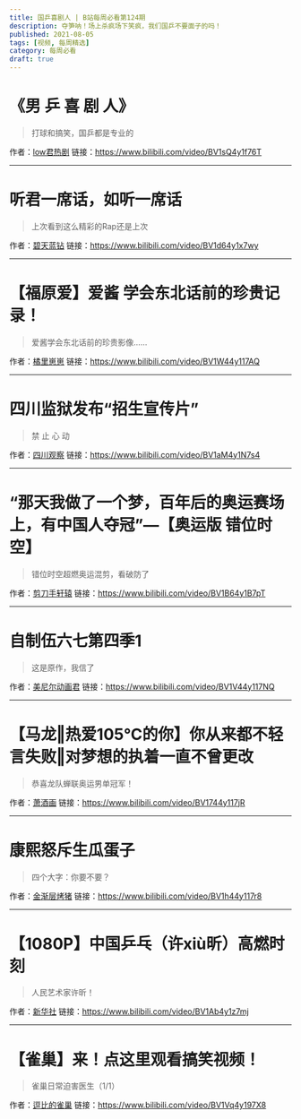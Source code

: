 ```yaml
---
title: 国乒喜剧人 | B站每周必看第124期
description: 夺笋呐！场上杀疯场下笑疯，我们国乒不要面子的吗！
published: 2021-08-05
tags: [视频, 每周精选]
category: 每周必看
draft: true
---
```


# 《男 乒 喜 剧 人》
> 打球和搞笑，国乒都是专业的

作者：[low君热剧](https://space.bilibili.com/34189415)
链接：https://www.bilibili.com/video/BV1sQ4y1f76T

---

# 听君一席话，如听一席话
> 上次看到这么精彩的Rap还是上次

作者：[碧天蓝钻](https://space.bilibili.com/7275647)
链接：https://www.bilibili.com/video/BV1d64y1x7wy

---

# 【福原爱】爱酱 学会东北话前的珍贵记录！
> 爱酱学会东北话前的珍贵影像……

作者：[橘里崽崽](https://space.bilibili.com/474976866)
链接：https://www.bilibili.com/video/BV1W44y117AQ

---

# 四川监狱发布“招生宣传片”
> 禁 止 心 动

作者：[四川观察](https://space.bilibili.com/487614876)
链接：https://www.bilibili.com/video/BV1aM4y1N7s4

---

# “那天我做了一个梦，百年后的奥运赛场上，有中国人夺冠”—【奥运版 错位时空】
> 错位时空超燃奥运混剪，看破防了

作者：[剪刀手轩辕](https://space.bilibili.com/2723662)
链接：https://www.bilibili.com/video/BV1B64y1B7pT

---

# 自制伍六七第四季1
> 这是原作，我信了

作者：[美尼尔动画君](https://space.bilibili.com/316567547)
链接：https://www.bilibili.com/video/BV1V44y117NQ

---

# 【马龙‖热爱105℃的你】你从来都不轻言失败‖对梦想的执着一直不曾更改
> 恭喜龙队蝉联奥运男单冠军！

作者：[萧酒画](https://space.bilibili.com/667986)
链接：https://www.bilibili.com/video/BV1744y117jR

---

# 康熙怒斥生瓜蛋子
> 四个大字：你要不要？

作者：[金渐层烤猪](https://space.bilibili.com/71596354)
链接：https://www.bilibili.com/video/BV1h44y117r8

---

# 【1080P】中国乒乓（许xiù昕）高燃时刻
> 人民艺术家许昕！

作者：[新华社](https://space.bilibili.com/473837611)
链接：https://www.bilibili.com/video/BV1Ab4y1z7mj

---

# 【雀巢】来！点这里观看搞笑视频！
> 雀巢日常迫害医生（1/1）

作者：[逗比的雀巢](https://space.bilibili.com/5294454)
链接：https://www.bilibili.com/video/BV1Vq4y197X8

